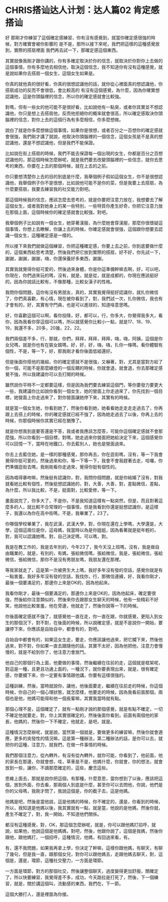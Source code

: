 # CHRIS搭讪达人计划：达人篇02 肯定感搭讪

好 那剛才你練習了這個確定感練習，你有沒有感覺到，就當你確定感很強的時候，對方確實會被你影響的 是不是，那所以接下來呢，我們把這樣的這種感覺放到，實際的搭扇裡面 我們再去試一下，那確定感這個東西。

其實就像我剛才跟你講的，你有多確定取決於你的信念，就取決於你對你上去做的這個事情，你有多麼地去相信他，取決這個信念，我不知道你有沒有這種感覺，就是說如果你去搭扇一個女生，這個女生如果是。

你真的就他真的很好看，你真的很想認識他的話，就你從心裡面真的想認識他，你搭扇成功的反而不會很低，會比較高的 有沒有這個感覺，為什麼，因為你確實想認識他，這是你頭腦裡的信念，所以你的確定感就會比較強。

對嗎，但有一些女的他可能不是很好看，比如說他有一點臭，或者你其實並不想認識他，你只是想上去搭扇他，反而他拒絕你的概率就會很高，所以確定感取決你頭腦裡的信念，對你上去的這個行為有多麼相信，你多麼想做。

說白了就是你多麼想做這個事情，如果你是很想，或者百分之一百想你的確定感就會很強，我們剛才講了就說，他取決你頭腦裡的一個信念，這個女孩是不是真的想認識他，還是不想認識他，但是我們不能保證。

比如說在街上搭扇的時候，我們不能去保證每一個出現的女生，你都是百分之百想認識他的，那這個時候怎麼辦呢，就是我們要去改變頭腦裡的一些信念，就你去思考的東西，你要在上去的那個時候，就在上去的之前。

你只要想清楚你上去的目的到底是什麼，我舉個例子假如這個女生，你不是很想認識他，我舉個例子你不是很想，比如說他可能不是你的菜，但是我要上去搭扇，為什麼要搭扇，我要去練習我的社交能力對吧。

那這個時候我的信念，應該怎麼去思考的，就是你要把注意力放在，我想要去了解這個女生，或者我對她身上的某一些特別，一些特質你產生好奇，你把它注意力放在那個上面，這個時候你的確定感就會比較強，對吧。

我舉個例子比如說有一個女生，她穿著漢服，為什麼她會穿漢服，那麼你很懷疑這個事情，你想上去瞭解，你讓上去的時候，你確定感就會很強，這個跟你想要去認識一個女生，這種確定感是一樣的。

所以接下來我們就做這個練習，你把這種確定感，你要上去之前，你到底要做什麼的，這個東西給思考清楚，然後我們把它放到實際的搭扇，好不好，你先試一下，謝謝，謝謝，謝謝，嗨，你還保養好多東西，謝謝。

其實我就覺得你挺可愛的，然後過來身體，你是你這準備幹嘛去啊，好，可以吧，你現在，你們過來玩的嗎，沒有，就是，就是從，就是成都的，你現在應該挺好的，因為你說話比較有，不像那種，比較女漢子的性格。

我問你個問題，這你有沒有男朋友，真的，其實我覺得挺好認識你，就扎你微信了，你們真喜歡，有心情，現在被你看到了，對，我們試一次，扎你微信，我也有才會有的，好，其實有守門員，也是可以進球的，知道啥意思嗎。

好，你喜歡這個可以啊，看你投降，好，都可以，行，你多大，你覺得我多大，看你，因為我看你穿這個可以嗎，所以就感覺你比較小一點，就是17、18、19、19，我還不多，20多，20幾，22，22。

我們兩個差不多，行，那就，你們，拜拜，拜拜，拜拜，嗨，嗨，阿姨，這個是你女兒嗎，就是你也有在裝女婿嗎，好，好，好，嗨，嗨，扎你一條嗎，看你體驗有個性，不是，等一下，好，那我剛才看你後面低組還好。

但是後面你搭他的幾組，你的確定感就不是很強，又嚇著，對，尤其是當對方給了你一個，可能不是那麼綠燈的一個反饋的時候，你就會退，就會退，你去那確定感覺不強，所以我建議你可以去打開的時候。

雖然說你平時不一定都要這樣，但是因為我們要去練習這個門，等你要發力要更大一些，我建議你比如說你看到一個女生，她的營面上你走過來了，你先找到一個目標，她營面上你走過來了，對你營面讓她停下來，其實有的時候。

就是當一個女生她，你看到她了，然後你看到她，她看看她走走走走過去了，你再跟上去搭上的時候，你的確定感就已經不強了，因為她走過去了以後，你再上去的時候，你那個時候你其實已經在猶豫了。

就是你想我到底要答還是不答，我或者我應該怎麼答，可能你這個確定感就不會那麼強，所以你看到一個目標，對嗎，她走過來你營面把她給決定下來，這個感覺你可以回憶一下，當時在地鐵口，你去藍別人，她也是營面過來。

你去上去藍住她，是一樣的那種感覺，那你再去，你在逛街嗎，沒有，等一下我會覺得你挺可愛的，然後過來和你，等一下等一下，我會不會我趕著去走，哈囉，你們準備逛街去嗎，我剛剛看你走過來，覺得你挺有個性的。

因為唱得暴吻嘛，然後挺有認識你，對，我問你個問題，就是你結婚了沒有，對我就看她比較有個性，然後挺想認識她的，對，大善，大善，對，差點微信，差點，為什麼，所以我比較，不是，挺面對，比較愛修，等一下。

畫面說完了，你多大了，不是你，不是我知道這樣有一點突然，但是，而且對著這麼多的人，就比較不合常理的一個事情，但是我看到你還是挺想認識你，是這樣子，我還以為你在高中街嗎，不是，我畢業了，23了。

你哪個學校畢業了，我在武漢，武漢大學，對，你現在還在上學嗎，大學還是，大學，這個這兩位是你，這母媽，我當時以為是你姐姐，因為看著就是挺年輕的，對，我可以認識她嗎，對，自己決定嗎，可以嗎，對。

我是在教工作的，我是去年別的，今年23了，我今天沒上班嗎，沒有，我是做自由職業的，就是，有別的，有媽，張給微信嗎，張給微信，我是，張給微信，張給微信，張給微信，那你不是沒有男朋友嗎，我朋友還在那裡。

等我家就走了，這是第一次被男生大上嗎，我好多年沒有發的空話，感覺你就是有一點害羞，我好多年沒有發的空話，我找你，行，那微信連續，好，我看你剛才，最後一個要滿足的，那邊你上來是OK的，因為他起床。

我看你剛才，最後一個要滿足的，那邊你上來是OK的，因為他起床，確定要很強，然後給你注意類似的，然後來你去跟那女生聊天的時候，他有一些精彩不好笑，他說他比較害羞，他在旁邊，他就走了，然後你說等一下的時候。

你後面確定感就不強了，就感覺他一直在走，你一直在跟，你就感覺，更陷入到女生的那個況下，對不對，在後面的時候，所以說確定感，就是不是說你一開始，要讓停下來，你應該是自始自中，都會有的，對吧。

自始自中都會有的，如果這女生走，要走，你應該讓他過來，把它攔下來，然後他過來，對不對，你如果一直去跟隨他的話，其實不太好，因為他把他，注意力會慢慢的，就是不給到你了，他注意力會放鬥。

他自己的那個行為上面，他要做的事情，然後繼續在往前的走，這個就是框架呢，對這是一種，且更且功通上面的，一種況下，就你要表現出來，就是，很有確定感，你要攔下來，你一定要有事情跟他講，你要有這樣很強的。

這種訓練，然後，當時就說你，讓他，他後面要走，繼續在往前走的時候，你這個時候，你自己的一個心理狀態，就怎麼樣，他要走的時候，因為我看前面那個，兩個也是他，他媽可能得和他一個長輩嘛，其實我當時就有點。

那個心理不是，這個確定了，就有一點剛才說的那個感覺，就是有點不確定，一切不確定他就要走，對，你上其實很確定的，然後後面你看到，前面有兩個他的家長，他媽的，然後你一下不確定，他就走，是吧，就是。

這種情況怎麼辦呢，就是說，當然第一個就是，要做更多的練習嘛，然後你就會適應，更多的突發性的情況嘛，這是第一種辦法，第二種辦法的話，是你可以去，就把你的這種，注意力，就我們，在做一件事情的時候。

我們那個注意力，從內轉外，有沒有從內轉外，就你可能，你看到了，他前面，他的家長在那邊，你就會想，哇，草車是不是，他媽什麼，你就會，你的想法，就會放到一些，讓你，不讀那麼確定的，這些，慶念這些。

思維上面去，那就是說你把這個，有那種，什麼意思，當你想到了以後，應該把這個，放到外面，你去看，那兩個人到底是什麼，甚至你可以去問他，你說，他們是你的父母嗎，我剛才問了，我說這個是，你的截子去，這是他媽。

他媽是吧，然後是當他說，這是他媽的時候，你不確定的，還是，你看到的時候，所以，我知道是他媽以後，我其實就有一點，就是當，他說的是他媽，然後你就，產生不確定了，對，我一開始，不知道他們關係。

都沒有這種感覺，對，OK，那這個怎麼辦呢，就是，你可以跟他媽打招呼，就說，如果他，他說這個是他媽媽，對吧，然後，他跟你說了，這個是我媽，然後你跟他，跟他媽打，一個招呼，這種情況，他媽，有回過來看，有。

有，還不我問題，如果我再拿上學，你決定了幹嘛，這樣你跟他媽，有聊天，有聊了幾句，但是我一直，跟那個女兒，對你可以跟他媽去，走跟他媽去聊天，對，這個是，還是，環節，這種社交壓力，一方面是環節。

一方面是環節，對方的那個社交，然後讓整個聊天，過度變得更加舒服，關確定了，所以快要練習，我覺得差不多，成功，今天路拉是打死了，然後，下一個練習，就是，關於講這個叫，流動感的東西，我們在，下一節。

這個大勝打人，還是裡面為你接。